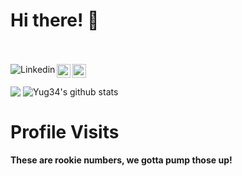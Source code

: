 # Hi there! 👋
<br/>
<br/>
<a href="https://www.linkedin.com/in/yug-gajjar-34222b18b/" > 
  <img align="left" alt="Linkedin" src="https://img.icons8.com/color/48/000000/linkedin.png"></img>
</a>
<a href="https://github.com/Yug34">
  <img align="left" alt="Github" width="22px" src="https://github.com/fluidicon.png" />
</a>
<a href="https://instagram.com/me_yug/">
  <img align="left" alt="Instagram" width="22px" src="https://www.flaticon.com/svg/static/icons/svg/174/174855.svg" />
</a>
<br/>
<br/>
<img align="center" src="https://github-readme-stats.vercel.app/api/top-langs/?username=Yug34&theme=dark">
<img align="center" src="https://github-readme-stats.vercel.app/api?username=Yug34&count_private=true&show_icons=true&theme=dark&line_height=27" alt="Yug34's github stats"/>

# Profile Visits
#### These are rookie numbers, we gotta pump those up!

<img src="https://profile-counter.glitch.me/Yug34/count.svg" alt="" />




<!--
**Yug34/Yug34** is a ✨ _special_ ✨ repository because its `README.md` (this file) appears on your GitHub profile.
Here are some ideas to get you started:
- 🔭 I’m currently working on ...
- 🌱 I’m currently learning ...
- 👯 I’m looking to collaborate on ...
- 🤔 I’m looking for help with ...
- 💬 Ask me about ...
- 📫 How to reach me: ...
- 😄 Pronouns: ...
- ⚡ Fun fact: ...
-->
